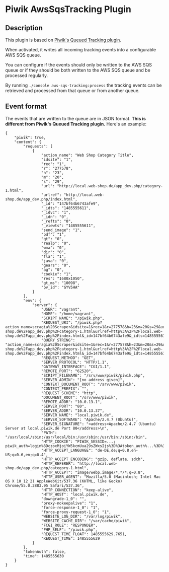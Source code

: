 # Piwik AwsSqsTracking Plugin

## Description

This plugin is based on [Piwik's Queued Tracking plugin](https://plugins.piwik.org/QueuedTracking). 

When activated, it writes all incoming tracking events into a configurable AWS SQS queue.

You can configure if the events should only be written to the AWS SQS queue or if they should be both written to the 
AWS SQS queue and be processed regularly.

By running `./console aws-sqs-tracking:process` the tracking events can be retrieved and processed from that queue or 
from another queue.


## Event format

The events that are written to the queue are in JSON format. **This is different from Piwik's Queued Tracking plugin.** 
Here's an example:

    {
        "piwik": true,
        "content": {
            "requests": [
                {
                    "action_name": "Web Shop Category Title",
                    "idsite": "1",
                    "rec": "1",
                    "r": "277578",
                    "h": "23",
                    "m": "20",
                    "s": "29",
                    "url": "http://local.web-shop.de/app_dev.php/category-1.html",
                    "urlref": "http://local.web-shop.de/app_dev.php/index.html",
                    "_id": "147bf64b6743afe9",
                    "_idts": "1485555611",
                    "_idvc": "1",
                    "_idn": "0",
                    "_refts": "0",
                    "_viewts": "1485555611",
                    "send_image": "1",
                    "pdf": "1",
                    "qt": "0",
                    "realp": "0",
                    "wma": "0",
                    "dir": "0",
                    "fla": "1",
                    "java": "0",
                    "gears": "0",
                    "ag": "0",
                    "cookie": "1",
                    "res": "1680x1050",
                    "gt_ms": "10098",
                    "pv_id": "GYV5HA"
                }
            ],
            "env": {
                "server": {
                    "USER": "vagrant",
                    "HOME": "/home/vagrant",
                    "SCRIPT_NAME": "/piwik.php",
                    "REQUEST_URI": "/piwik.php?action_name=scragia%20Scraper&idsite=1&rec=1&r=277578&h=23&m=20&s=29&url=http%3A%2F%2Flocal.web-shop.de%2Fapp_dev.php%2Fcategory-1.html&urlref=http%3A%2F%2Flocal.web-shop.de%2Fapp_dev.php%2Findex.html&_id=147bf64b6743afe9&_idts=1485555611&_idvc=1&_idn=0&_refts=0&_viewts=1485555611&send_image=1&pdf=1&qt=0&realp=0&wma=0&dir=0&fla=1&java=0&gears=0&ag=0&cookie=1&res=1680x1050&gt_ms=10098&pv_id=GYV5HA",
                    "QUERY_STRING": "action_name=scragia%20Scraper&idsite=1&rec=1&r=277578&h=23&m=20&s=29&url=http%3A%2F%2Flocal.web-shop.de%2Fapp_dev.php%2Fcategory-1.html&urlref=http%3A%2F%2Flocal.web-shop.de%2Fapp_dev.php%2Findex.html&_id=147bf64b6743afe9&_idts=1485555611&_idvc=1&_idn=0&_refts=0&_viewts=1485555611&send_image=1&pdf=1&qt=0&realp=0&wma=0&dir=0&fla=1&java=0&gears=0&ag=0&cookie=1&res=1680x1050&gt_ms=10098&pv_id=GYV5HA",
                    "REQUEST_METHOD": "GET",
                    "SERVER_PROTOCOL": "HTTP/1.1",
                    "GATEWAY_INTERFACE": "CGI/1.1",
                    "REMOTE_PORT": "62520",
                    "SCRIPT_FILENAME": "/srv/www/piwik/piwik.php",
                    "SERVER_ADMIN": "[no address given]",
                    "CONTEXT_DOCUMENT_ROOT": "/srv/www/piwik",
                    "CONTEXT_PREFIX": "",
                    "REQUEST_SCHEME": "http",
                    "DOCUMENT_ROOT": "/srv/www/piwik",
                    "REMOTE_ADDR": "10.0.13.1",
                    "SERVER_PORT": "80",
                    "SERVER_ADDR": "10.0.13.37",
                    "SERVER_NAME": "local.piwik.de",
                    "SERVER_SOFTWARE": "Apache/2.4.7 (Ubuntu)",
                    "SERVER_SIGNATURE": "<address>Apache/2.4.7 (Ubuntu) Server at local.piwik.de Port 80</address>\n",
                    "PATH": "/usr/local/sbin:/usr/local/bin:/usr/sbin:/usr/bin:/sbin:/bin",
                    "HTTP_COOKIE": "PIWIK_SESSID=...; piwik_auth=login%3DczoxMjoiYW5kcmUua29sZWxsIjs%3D%3Atoken_auth%...%3D%3D%3A_%...",
                    "HTTP_ACCEPT_LANGUAGE": "de-DE,de;q=0.8,en-US;q=0.6,en;q=0.4",
                    "HTTP_ACCEPT_ENCODING": "gzip, deflate, sdch",
                    "HTTP_REFERER": "http://local.web-shop.de/app_dev.php/category-1.html",
                    "HTTP_ACCEPT": "image/webp,image/*,*/*;q=0.8",
                    "HTTP_USER_AGENT": "Mozilla/5.0 (Macintosh; Intel Mac OS X 10_12_2) AppleWebKit/537.36 (KHTML, like Gecko) Chrome/55.0.2883.95 Safari/537.36",
                    "HTTP_CONNECTION": "keep-alive",
                    "HTTP_HOST": "local.piwik.de",
                    "downgrade-1_0": "",
                    "proxy-nokeepalive": "1",
                    "force-response-1_0": "1",
                    "force-proxy-request-1_0": "1",
                    "WEBSITE_LOG_DIR": "/var/log/piwik",
                    "WEBSITE_CACHE_DIR": "/var/cache/piwik",
                    "FCGI_ROLE": "RESPONDER",
                    "PHP_SELF": "/piwik.php",
                    "REQUEST_TIME_FLOAT": 1485555629.7651,
                    "REQUEST_TIME": 1485555629
                }
            },
            "tokenAuth": false,
            "time": 1485555630
        }
    }

